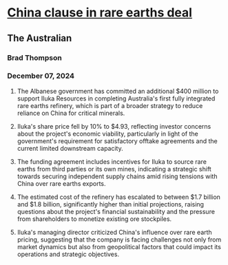 # [China clause in rare earths deal](https://advance.lexis.com/api/document?collection=news&id=urn:contentItem:6DKG-S8M1-JD3N-52N5-00000-00&context=1519360)
## The Australian
### Brad Thompson
### December 07, 2024

1. The Albanese government has committed an additional $400 million to support Iluka Resources in completing Australia's first fully integrated rare earths refinery, which is part of a broader strategy to reduce reliance on China for critical minerals.

2. Iluka's share price fell by 10% to $4.93, reflecting investor concerns about the project's economic viability, particularly in light of the government's requirement for satisfactory offtake agreements and the current limited downstream capacity.

3. The funding agreement includes incentives for Iluka to source rare earths from third parties or its own mines, indicating a strategic shift towards securing independent supply chains amid rising tensions with China over rare earths exports.

4. The estimated cost of the refinery has escalated to between $1.7 billion and $1.8 billion, significantly higher than initial projections, raising questions about the project's financial sustainability and the pressure from shareholders to monetize existing ore stockpiles.

5. Iluka's managing director criticized China's influence over rare earth pricing, suggesting that the company is facing challenges not only from market dynamics but also from geopolitical factors that could impact its operations and strategic objectives.